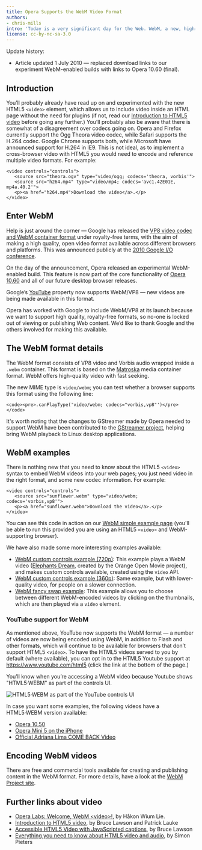 ```yaml
---
title: Opera Supports the WebM Video Format
authors:
- chris-mills
intro: 'Today is a very significant day for the Web. WebM, a new, high-quality, free, and open video format is now available, and Opera has released Labs builds that support this format in HTML5 `<video>`. In this article, we look at some examples, how this came about, why it is such a good thing, and what the technical details look like.'
license: cc-by-nc-sa-3.0
---
```

<div class="note">
<p>Update history:</p>
<ul>
<li>Article updated 1 July 2010 — replaced download links to our experiment WebM-enabled builds with links to Opera 10.60 (final).</li>
</ul>
</div>

<h2>Introduction</h2>

<p>You’ll probably already have read up on and experimented with the new HTML5 <code>&lt;video&gt;</code> element, which allows us to include video inside an HTML page without the need for plugins (if not, read our <a href="https://dev.opera.com/articles/view/introduction-html5-video/">Introduction to HTML5 video</a> before going any further.) You’ll probably also be aware that there is somewhat of a disagreement over codecs going on. Opera and Firefox currently support the Ogg Theora video codec, while Safari supports the H.264 codec. Google Chrome supports both, while Microsoft have announced support for H.264 in IE9. This is not ideal, as to implement a cross-browser video with HTML5 you would need to encode and reference multiple video formats. For example:</p>

<pre><code>&lt;video controls="controls"&gt;
   &lt;source src="theora.ogv" type="video/ogg; codecs='theora, vorbis'"&gt;
   &lt;source src="h264.mp4" type="video/mp4; codecs='avc1.42E01E, mp4a.40.2'"&gt;
   &lt;p&gt;&lt;a href="h264.mp4"&gt;Download the video&lt;/a&gt;.&lt;/p&gt;
&lt;/video&gt;</code></pre>

<h2>Enter WebM</h2>

<p>Help is just around the corner — Google has released the <a href="http://www.webmproject.org/">VP8 video codec and WebM container format</a> under royalty-free terms, with the aim of making a high quality, open video format available across different browsers and platforms. This was announced publicly at the <a href="http://code.google.com/events/io/2010/">2010 Google I/O conference</a>.</p>
<p class="note">On the day of the announcement, Opera released an experimental WebM-enabled build. This feature is now part of the core functionality of <a href="http://www.opera.com/browser/">Opera 10.60</a> and all of our future desktop browser releases.</p>


<p>Google’s <a href="https://www.youtube.com">YouTube</a> property now supports WebM/VP8 — new videos are being made available in this format.</p>

<p class="note">Opera has worked with Google to include WebM/VP8 at its launch because we want to support high quality, royalty-free formats, so no-one is locked out of viewing or publishing Web content. We’d like to thank Google and the others involved for making this available.</p>

<h2>The WebM format details</h2>

<p>The WebM format consists of VP8 video and Vorbis audio wrapped inside a <code>.webm</code> container. This format is based on the <a href="http://www.matroska.org/">Matroska</a> media container format. WebM offers high-quality video with fast seeking.</p>

<p>The new MIME type is <code>video/webm</code>; you can test whether a browser supports this format using the following line:</p>

	<code><pre>.canPlayType('video/webm; codecs="vorbis,vp8"')</pre></code>



<p>It's worth noting that the changes to GStreamer made by Opera needed to support WebM have been contributed to the <a href="http://www.gstreamer.net/">GStreamer project</a>, helping bring WebM playback to Linux desktop applications.</p>

<h2>WebM examples</h2>

<p>There is nothing new that you need to know about the HTML5 <code>&lt;video&gt;</code> syntax to embed WebM videos into your web pages; you just need video in the right format, and some new codec information. For example:</p>

<pre><code>&lt;video controls="controls"&gt;
   &lt;source src="sunflower.webm" type="video/webm; codecs='vorbis,vp8'"&gt;
   &lt;p&gt;&lt;a href="sunflower.webm"&gt;Download the video&lt;/a&gt;.&lt;/p&gt;
&lt;/video&gt;</code></pre>

<p>You can see this code in action on our <a href="sunflower-webm.html">WebM simple example page</a> (you'll be able to run this provided you are using an HTML5 <code>&lt;video&gt;</code> and WebM-supporting browser).</p>

<p>We have also made some more interesting examples available:</p>

<ul>
<li><a href="custom-controls-webm-720p.html">WebM custom controls example (720p)</a>: This example plays a WebM video (<a href="http://www.elephantsdream.org/">Elephants Dream</a>, created by the Orange Open Movie project), and makes custom controls available, created using the <code>video</code> API.</li>
<li><a href="custom-controls-webm-360p.html">WebM custom controls example (360p)</a>: Same example, but with lower-quality video, for people on a slower connection.</li>
<li><a href="http://people.opera.com/patrickl/experiments/webm/fancy-swap/">WebM fancy swap example</a>: This example allows you to choose between different WebM-encoded videos by clicking on the thumbnails, which are then played via a <code>video</code> element.</li>
</ul>

<h3>YouTube support for WebM</h3>

<p>As mentioned above, YouTube now supports the WebM format — a number of videos are now being encoded using WebM, in addition to Flash and other formats, which will continue to be available for browsers that don’t support HTML5 <code>&lt;video&gt;</code>. To have the HTML5 videos served to you by default (where available), you can opt in to the HTML5 Youtube support at <a href="https://www.youtube.com/html5">https://www.youtube.com/html5</a> (click the link at the bottom of the page.)</p>

<p>You’ll know when you’re accessing a WebM video because Youtube shows
"HTML5·WEBM" as part of the controls UI.</p>

<p><img src="webm_example.png" alt="HTML5·WEBM as part of the YouTube controls UI" /></p>

<p>In case you want some examples, the following videos have a HTML5·WEBM version available:</p>

<ul>
<li><a href="https://www.youtube.com/watch?v=H_mU7lkE-sA&html5=True">Opera 10.50</a></li>
<li><a href="https://www.youtube.com/watch?v=OpTCS3g-cBY&html5=True">Opera Mini 5 on the iPhone</a></li>
<li><a href="https://www.youtube.com/watch?v=tQxbpryKKQo&html5=True">Official Adriana Lima COME BACK Video</a></li>
</ul>

<h2>Encoding WebM videos</h2>

<p>There are free and commercial tools available for creating and publishing content in the WebM format. For more details, have a look at the <a href="http://www.webmproject.org/tools/">WebM Project site</a>.</p>

<h2>Further links about video</h2>

<ul>
<li><a href="http://labs.opera.com/news/2010/05/19/">Opera Labs: Welcome, WebM &lt;video&gt;!</a>, by Håkon Wium Lie.</li>
<li><a href="https://dev.opera.com/articles/view/introduction-html5-video/">Introduction to HTML5 video</a>, by Bruce Lawson and Patrick Lauke</li>
<li><a href="https://dev.opera.com/articles/view/accessible-html5-video-with-javascripted-captions/">Accessible HTML5 Video with JavaScripted captions</a>, by Bruce Lawson</li>
<li><a href="https://dev.opera.com/articles/view/everything-you-need-to-know-about-html5-video-and-audio/">Everything you need to know about HTML5 video and audio</a>, by Simon Pieters</li>
</ul>
